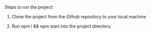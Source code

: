 Steps to run the project:

1. Clone the project from the Github repository to your local machine

2. Run npm i && npm start into the project directory